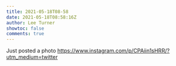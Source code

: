 ```yaml
---
title: 2021-05-18T08-58
date: 2021-05-18T08:58:16Z
author: Lee Turner
showtoc: false
comments: true
---
```


Just posted a photo https://www.instagram.com/p/CPAiin1sHRR/?utm_medium=twitter

